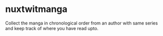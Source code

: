 # nuxtwitmanga
Collect the manga in chronological order from an author with same series and keep track of where you have read upto.
